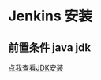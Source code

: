 
# Jenkins 安装


## 前置条件 java jdk

[点我查看JDK安装](https://ajuan.owulia.com/#/details/运维/20200512154000.md)

